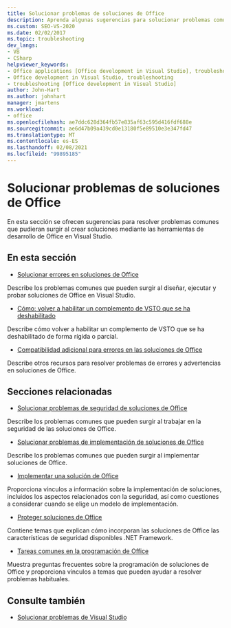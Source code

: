 ```yaml
---
title: Solucionar problemas de soluciones de Office
description: Aprenda algunas sugerencias para solucionar problemas comunes que pueden surgir al crear soluciones mediante las herramientas de desarrollo de Office en Visual Studio.
ms.custom: SEO-VS-2020
ms.date: 02/02/2017
ms.topic: troubleshooting
dev_langs:
- VB
- CSharp
helpviewer_keywords:
- Office applications [Office development in Visual Studio], troubleshooting
- Office development in Visual Studio, troubleshooting
- troubleshooting [Office development in Visual Studio]
author: John-Hart
ms.author: johnhart
manager: jmartens
ms.workload:
- office
ms.openlocfilehash: ae7ddc628d364fb57e835af63c595d416fdf688e
ms.sourcegitcommit: ae6d47b09a439cd0e13180f5e89510e3e347fd47
ms.translationtype: MT
ms.contentlocale: es-ES
ms.lasthandoff: 02/08/2021
ms.locfileid: "99895185"
---
```

# <a name="troubleshoot-office-solutions"></a>Solucionar problemas de soluciones de Office
  En esta sección se ofrecen sugerencias para resolver problemas comunes que pudieran surgir al crear soluciones mediante las herramientas de desarrollo de Office en Visual Studio.

## <a name="in-this-section"></a>En esta sección
- [Solucionar errores en soluciones de Office](../vsto/troubleshooting-errors-in-office-solutions.md)

 Describe los problemas comunes que pueden surgir al diseñar, ejecutar y probar soluciones de Office en Visual Studio.

- [Cómo: volver a habilitar un complemento de VSTO que se ha deshabilitado](../vsto/how-to-re-enable-a-vsto-add-in-that-has-been-disabled.md)

 Describe cómo volver a habilitar un complemento de VSTO que se ha deshabilitado de forma rígida o parcial.

- [Compatibilidad adicional para errores en las soluciones de Office](../vsto/additional-support-for-errors-in-office-solutions.md)

 Describe otros recursos para resolver problemas de errores y advertencias en soluciones de Office.

## <a name="related-sections"></a>Secciones relacionadas
- [Solucionar problemas de seguridad de soluciones de Office](../vsto/troubleshooting-office-solution-security.md)

 Describe los problemas comunes que pueden surgir al trabajar en la seguridad de las soluciones de Office.

- [Solucionar problemas de implementación de soluciones de Office](../vsto/troubleshooting-office-solution-deployment.md)

 Describe los problemas comunes que pueden surgir al implementar soluciones de Office.

- [Implementar una solución de Office](../vsto/deploying-an-office-solution.md)

 Proporciona vínculos a información sobre la implementación de soluciones, incluidos los aspectos relacionados con la seguridad, así como cuestiones a considerar cuando se elige un modelo de implementación.

- [Proteger soluciones de Office](../vsto/securing-office-solutions.md)

 Contiene temas que explican cómo incorporan las soluciones de Office las características de seguridad disponibles .NET Framework.

- [Tareas comunes en la programación de Office](../vsto/common-tasks-in-office-programming.md)

 Muestra preguntas frecuentes sobre la programación de soluciones de Office y proporciona vínculos a temas que pueden ayudar a resolver problemas habituales.

## <a name="see-also"></a>Consulte también

- [Solucionar problemas de Visual Studio](/troubleshoot/visualstudio/welcome-visual-studio/)
